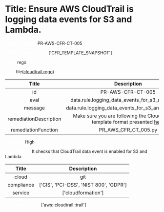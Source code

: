 



# Title: Ensure AWS CloudTrail is logging data events for S3 and Lambda.


***<font color="white">Master Test Id:</font>*** PR-AWS-CFR-CT-005

***<font color="white">Master Snapshot Id:</font>*** ['CFR_TEMPLATE_SNAPSHOT']

***<font color="white">type:</font>*** rego

***<font color="white">rule:</font>*** file([cloudtrail.rego])  
  
  
  
  

|Title|Description|
| :---: | :---: |
|id|PR-AWS-CFR-CT-005|
|eval|data.rule.logging_data_events_for_s3_and_lambda|
|message|data.rule.logging_data_events_for_s3_and_lambda_err|
|remediationDescription|Make sure you are following the Cloudformation template format presented <a href='https://docs.aws.amazon.com/AWSCloudFormation/latest/UserGuide/aws-resource-cloudtrail-trail.html' target='_blank'>here</a>|
|remediationFunction|PR_AWS_CFR_CT_005.py|


***<font color="white">Severity:</font>*** High

***<font color="white">Description:</font>*** It checks that CloudTrail data event is enabled for S3 and Lambda.  
  
  

|Title|Description|
| :---: | :---: |
|cloud|git|
|compliance|['CIS', 'PCI-DSS', 'NIST 800', 'GDPR']|
|service|['cloudformation']|


***<font color="white">Resource Types:</font>*** ['aws::cloudtrail::trail']


[cloudtrail.rego]: https://github.com/prancer-io/prancer-compliance-test/tree/master/aws/iac/cloudtrail.rego
